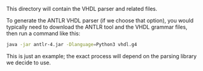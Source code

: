 This directory will contain the VHDL parser and related files.

To generate the ANTLR VHDL parser (if we choose that option), you would typically need to download the ANTLR tool and the VHDL grammar files, then run a command like this:

```bash
java -jar antlr-4.jar -Dlanguage=Python3 vhdl.g4
```

This is just an example; the exact process will depend on the parsing library we decide to use.
